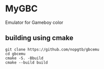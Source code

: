 # MyGBC
Emulator for Gameboy color
## building using cmake
```
git clone https://github.com/nopgtb/gbcemu
cd gbcemu
cmake -S. -Bbuild 
cmake --build build
```